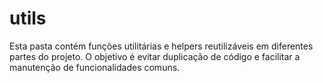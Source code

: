 # utils

Esta pasta contém funções utilitárias e helpers reutilizáveis em diferentes partes do projeto. O objetivo é evitar duplicação de código e facilitar a manutenção de funcionalidades comuns.
